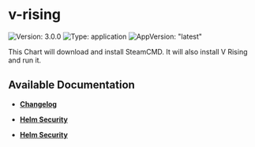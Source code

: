 # v-rising

![Version: 3.0.0](https://img.shields.io/badge/Version-3.0.0-informational?style=flat-square) ![Type: application](https://img.shields.io/badge/Type-application-informational?style=flat-square) ![AppVersion: "latest"](https://img.shields.io/badge/AppVersion-"latest"-informational?style=flat-square)

This Chart will download and install SteamCMD. It will also install V Rising and run it.

## Available Documentation

- [**Changelog**](CHANGELOG)

- [**Helm Security**](container-security)

- [**Helm Security**](helm-security)

